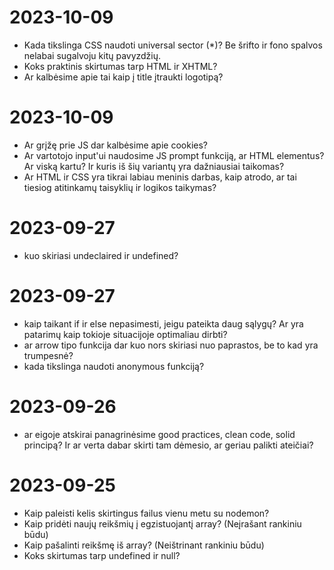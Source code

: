 # 2023-10-09
- Kada tikslinga CSS naudoti universal sector (*)? Be šrifto ir fono spalvos nelabai sugalvoju kitų pavyzdžių.
- Koks praktinis skirtumas tarp HTML ir XHTML?
- Ar kalbėsime apie tai kaip į title įtraukti logotipą?
  
# 2023-10-09
- Ar grįžę prie JS dar kalbėsime apie cookies?
- Ar vartotojo input'ui naudosime JS prompt funkciją, ar HTML elementus? Ar viską kartu? Ir kuris iš šių variantų yra dažniausiai taikomas?
- Ar HTML ir CSS yra tikrai labiau meninis darbas, kaip atrodo, ar tai tiesiog atitinkamų taisyklių ir logikos taikymas?
  
# 2023-09-27
- kuo skiriasi undeclaired ir undefined?

# 2023-09-27
- kaip taikant if ir else nepasimesti, jeigu pateikta daug sąlygų? Ar yra patarimų kaip tokioje situacijoje optimaliau dirbti?
- ar arrow tipo funkcija dar kuo nors skiriasi nuo paprastos, be to kad yra trumpesnė?
- kada tikslinga naudoti anonymous funkciją? 

# 2023-09-26
- ar eigoje atskirai panagrinėsime good practices, clean code, solid principą? Ir ar verta dabar skirti tam dėmesio, ar geriau palikti ateičiai?

# 2023-09-25

- Kaip paleisti kelis skirtingus failus vienu metu su nodemon?
- Kaip pridėti naujų reikšmių į egzistuojantį array? (Neįrašant rankiniu būdu)
- Kaip pašalinti reikšmę iš array? (Neištrinant rankiniu būdu)
- Koks skirtumas tarp undefined ir null?
